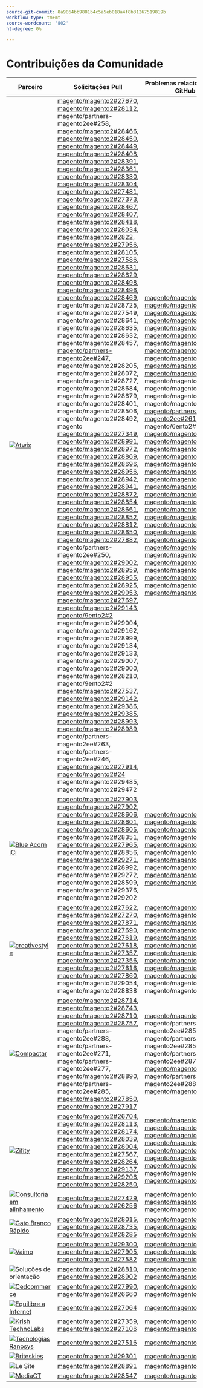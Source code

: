 ```yaml
---
source-git-commit: 8a9864bb9881b4c5a5eb018a4f8b31267519819b
workflow-type: tm+mt
source-wordcount: '802'
ht-degree: 0%

---
```

# Contribuições da Comunidade

| Parceiro | Solicitações Pull | Problemas relacionados do GitHub |
| ------- | ------- | ------- |
| <a target="_blank" href="https://partners.magento.com/portal/directory/?query=Atwix"><img alt="Atwix" src="https://avatars3.githubusercontent.com/t/2617739?s=400&v=4"></a> | [magento/magento2#27670](https://github.com/magento/magento2/pull/27670), [magento/magento2#28112](https://github.com/magento/magento2/pull/28112), magento/partners-magento2ee#258, [magento/magento2#28466](https://github.com/magento/magento2/pull/28466), [magento/magento2#28450](https://github.com/magento/magento2/pull/28450), [magento/magento2#28449](https://github.com/magento/magento2/pull/28449), [magento/magento2#28408](https://github.com/magento/magento2/pull/28408), [magento/magento2#28391](https://github.com/magento/magento2/pull/28391), [magento/magento2#28361](https://github.com/magento/magento2/pull/28361), [magento/magento2#28330](https://github.com/magento/magento2/pull/28330), [magento/magento2#28304](https://github.com/magento/magento2/pull/28304), [magento/magento2#27481](https://github.com/magento/magento2/pull/27481), [magento/magento2#27373](https://github.com/magento/magento2/pull/27373), [magento/magento2#28467](https://github.com/magento/magento2/pull/28467), [magento/magento2#28407](https://github.com/magento/magento2/pull/28407), [magento/magento2#28418](https://github.com/magento/magento2/pull/28418), [magento/magento2#28034](https://github.com/magento/magento2/pull/28034), [magento/magento2#2822](https://github.com/magento/magento2/pull/28222), [magento/magento2#27956](https://github.com/magento/magento2/pull/27956), [magento/magento2#28105](https://github.com/magento/magento2/pull/28105), [magento/magento2#27586](https://github.com/magento/magento2/pull/27586), [magento/magento2#28631](https://github.com/magento/magento2/pull/28631), [magento/magento2#28629](https://github.com/magento/magento2/pull/28629), [magento/magento2#28498](https://github.com/magento/magento2/pull/28498), [magento/magento2#28496](https://github.com/magento/magento2/pull/28496), [magento/magento2#28469](https://github.com/magento/magento2/pull/28469), [ ](https://github.com/magento/magento2/pull/27451)magento/magento2#28725[, ](https://github.com/magento/magento2/pull/28725)magento/magento2#27549[, ](https://github.com/magento/magento2/pull/27549)magento/magento2#28641[, ](https://github.com/magento/magento2/pull/28641)magento/magento2#28635[, ](https://github.com/magento/magento2/pull/28635)magento/magento2#28632[, ](https://github.com/magento/magento2/pull/28632)magento/magento2#28457[, magento/partners-magento2ee#247, ](https://github.com/magento/magento2/pull/28457)magento/magento2#28205[, ](https://github.com/magento/magento2/pull/28205)magento/magento2#28072[, ](https://github.com/magento/magento2/pull/28072)magento/magento2#28727[, ](https://github.com/magento/magento2/pull/28727)magento/magento2#28684[, ](https://github.com/magento/magento2/pull/28684)magento/magento2#28679[, ](https://github.com/magento/magento2/pull/28679)magento/magento2#28401[, ](https://github.com/magento/magento2/pull/28401)magento/magento2#28506[, ](https://github.com/magento/magento2/pull/28506)magento/magento2#28492[, ](https://github.com/magento/magento2/pull/28492)magento [magento/magento2#27349](https://github.com/magento/magento2/pull/28487), [magento/magento2#28991](https://github.com/magento/magento2/pull/27349), [magento/magento2#28972](https://github.com/magento/magento2/pull/28991), [magento/magento2#28869](https://github.com/magento/magento2/pull/28972), [magento/magento2#28696](https://github.com/magento/magento2/pull/28869), [magento/magento2#28956](https://github.com/magento/magento2/pull/28696), [magento/magento2#28942](https://github.com/magento/magento2/pull/28956), [magento/magento2#28941](https://github.com/magento/magento2/pull/28942), [magento/magento2#28872](https://github.com/magento/magento2/pull/28941), [magento/magento2#28854](https://github.com/magento/magento2/pull/28872), [magento/magento2#28661](https://github.com/magento/magento2/pull/28854), [magento/magento2#28852](https://github.com/magento/magento2/pull/28661), [magento/magento2#28812](https://github.com/magento/magento2/pull/28852), [magento/magento2#28650](https://github.com/magento/magento2/pull/28812), [magento/magento2#27882](https://github.com/magento/magento2/pull/28650), magento/partners-magento2ee#250, [magento/magento2#29002](https://github.com/magento/magento2/pull/27882), [magento/magento2#28959](https://github.com/magento/magento2/pull/29002), [magento/magento2#28955](https://github.com/magento/magento2/pull/28959), [magento/magento2#28925](https://github.com/magento/magento2/pull/28955), [magento/magento2#29053](https://github.com/magento/magento2/pull/28925), [magento/magento2#27697](https://github.com/magento/magento2/pull/29053), [magento/magento2#29143](https://github.com/magento/magento2/pull/27697), [magento/9ento2#2 ](https://github.com/magento/magento2/pull/29143)magento/magento2#29004[, ](https://github.com/magento/magento2/pull/29156)magento/magento2#29162[, ](https://github.com/magento/magento2/pull/29004)magento/magento2#28999[, ](https://github.com/magento/magento2/pull/29162)magento/magento2#29134[, ](https://github.com/magento/magento2/pull/28999)magento/magento2#29133[, ](https://github.com/magento/magento2/pull/29134)magento/magento2#29007[, ](https://github.com/magento/magento2/pull/29133)magento/magento2#29000[, ](https://github.com/magento/magento2/pull/29007)magento/magento2#28210[, ](https://github.com/magento/magento2/pull/29000)magento/9ento2#2 [magento/magento2#27537](https://github.com/magento/magento2/pull/28210), [magento/magento2#29142](https://github.com/magento/magento2/pull/29135), [magento/magento2#29386](https://github.com/magento/magento2/pull/27537), [magento/magento2#29385](https://github.com/magento/magento2/pull/29142), [magento/magento2#28993](https://github.com/magento/magento2/pull/29386), [magento/magento2#28989](https://github.com/magento/magento2/pull/29385), magento/partners-magento2ee#263, magento/partners-magento2ee#246, [magento/magento2#27914](https://github.com/magento/magento2/pull/28993), [magento/magento2#24 ](https://github.com/magento/magento2/pull/28989)magento/magento2#29485[, ](https://github.com/magento/magento2/pull/27914)magento/magento2#29472[](https://github.com/magento/magento2/pull/29427)[](https://github.com/magento/magento2/pull/29485)[](https://github.com/magento/magento2/pull/29472) | [magento/magento2#28202](https://github.com/magento/magento2/issues/28202), [magento/magento2#28393](https://github.com/magento/magento2/issues/28393), [magento/magento2#28377](https://github.com/magento/magento2/issues/28377), [magento/magento2#28394](https://github.com/magento/magento2/issues/28394), [magento/magento2#19481](https://github.com/magento/magento2/issues/19481), [magento/magento2#28040](https://github.com/magento/magento2/issues/28040), [magento/magento2#28138](https://github.com/magento/magento2/issues/28138), [magento/magento2#28261](https://github.com/magento/magento2/issues/28261), [magento/magento2#253](https://github.com/magento/magento2/issues/253), [magento/magento2#27337](https://github.com/magento/magento2/issues/27337), [magento/magento2 ](https://github.com/magento/magento2/issues/21101)magento/magento2#28755[, ](https://github.com/magento/magento2/issues/28755)magento/magento2#28720[, ](https://github.com/magento/magento2/issues/28720)magento/magento2#28744[, ](https://github.com/magento/magento2/issues/28744)magento/magento2#28721[, magento/partners-magento2ee#261, ](https://github.com/magento/magento2/issues/28721)magento/6ento2#24 [magento/magento2#28519](https://github.com/magento/magento2/issues/246), [magento/magento2#28481](https://github.com/magento/magento2/issues/28519), [magento/magento2#28262](https://github.com/magento/magento2/issues/28481), [magento/magento2#28427](https://github.com/magento/magento2/issues/28262), [magento/magento2#29032](https://github.com/magento/magento2/issues/28427), [magento/magento2#29012](https://github.com/magento/magento2/issues/29032), [magento/magento2#29039](https://github.com/magento/magento2/issues/29012), [magento/magento2#28969](https://github.com/magento/magento2/issues/29039), [magento/magento2#29009](https://github.com/magento/magento2/issues/28969), [magento/magento2#250](https://github.com/magento/magento2/issues/29009), [magento/magento2#29287](https://github.com/magento/magento2/issues/250), [magento/magento2#29289](https://github.com/magento/magento2/issues/29287), [magento/magento2#29281](https://github.com/magento/magento2/issues/29289), [magento/magento2#29295](https://github.com/magento/magento2/issues/29281), [magento/magento2#28800](https://github.com/magento/magento2/issues/29295), [magento/magento2#29292](https://github.com/magento/magento2/issues/28800), [magento/magento2#29420](https://github.com/magento/magento2/issues/29292), [magento/magento2#29434](https://github.com/magento/magento2/issues/29420), [magento/magento2#29388](https://github.com/magento/magento2/issues/29434), [magento/magento2#29380](https://github.com/magento/magento2/issues/29388), [magento/magento2#28524](https://github.com/magento/magento2/issues/29380), [magento/magento2#29539](https://github.com/magento/magento2/issues/28524)[](https://github.com/magento/magento2/issues/29539) |
| <a target="_blank" href="https://solutionpartners.adobe.com/s/directory/detail/blue+acorn+ici"><img alt="Blue Acorn iCi" src="https://avatars0.githubusercontent.com/t/2916141?s=400&v=4"></a> | [magento/magento2#27903](https://github.com/magento/magento2/pull/27903), [magento/magento2#27902](https://github.com/magento/magento2/pull/27902), [magento/magento2#28606](https://github.com/magento/magento2/pull/28606), [magento/magento2#28601](https://github.com/magento/magento2/pull/28601), [magento/magento2#28605](https://github.com/magento/magento2/pull/28605), [magento/magento2#28351](https://github.com/magento/magento2/pull/28351), [magento/magento2#27965](https://github.com/magento/magento2/pull/27965), [magento/magento2#28856](https://github.com/magento/magento2/pull/28856), [magento/magento2#29271](https://github.com/magento/magento2/pull/29271), [magento/magento2#28992](https://github.com/magento/magento2/pull/28992), [ ](https://github.com/magento/magento2/pull/29341)magento/magento2#29272[, ](https://github.com/magento/magento2/pull/29272)magento/magento2#28599[, ](https://github.com/magento/magento2/pull/28599)magento/magento2#29376[, ](https://github.com/magento/magento2/pull/29376)magento/magento2#29202[](https://github.com/magento/magento2/pull/29202) | [magento/magento2#28383](https://github.com/magento/magento2/issues/28383), [magento/magento2#28850](https://github.com/magento/magento2/issues/28850), [magento/magento2#28376](https://github.com/magento/magento2/issues/28376), [magento/magento2#27962](https://github.com/magento/magento2/issues/27962), [magento/magento2#28656](https://github.com/magento/magento2/issues/28656), [magento/magento2#29283](https://github.com/magento/magento2/issues/29283), [magento/magento2#29159](https://github.com/magento/magento2/issues/29159), [magento/magento2#29389](https://github.com/magento/magento2/issues/29389), [magento/magento2#29346](https://github.com/magento/magento2/issues/29346), [magento/magento2#29453](https://github.com/magento/magento2/issues/29453), [](https://github.com/magento/magento2/issues/29477) |
| <a target="_blank" href="https://partners.magento.com/portal/directory/?query=creativestyle"><img alt="creativestyle" src="https://avatars1.githubusercontent.com/t/3230856?s=400&v=4"></a> | [magento/magento2#27622](https://github.com/magento/magento2/pull/27622), [magento/magento2#27270](https://github.com/magento/magento2/pull/27270), [magento/magento2#27871](https://github.com/magento/magento2/pull/27871), [magento/magento2#27690](https://github.com/magento/magento2/pull/27690), [magento/magento2#27619](https://github.com/magento/magento2/pull/27619), [magento/magento2#27618](https://github.com/magento/magento2/pull/27618), [magento/magento2#27357](https://github.com/magento/magento2/pull/27357), [magento/magento2#27356](https://github.com/magento/magento2/pull/27356), [magento/magento2#27616](https://github.com/magento/magento2/pull/27616), [magento/magento2#27860](https://github.com/magento/magento2/pull/27860), [ ](https://github.com/magento/magento2/pull/27617)magento/magento2#29054[, ](https://github.com/magento/magento2/pull/29054)magento/magento2#28838[](https://github.com/magento/magento2/pull/28838) | [magento/magento2#28110](https://github.com/magento/magento2/issues/28110), [magento/magento2#26026](https://github.com/magento/magento2/issues/26026), [magento/magento2#28339](https://github.com/magento/magento2/issues/28339), [magento/magento2#28340](https://github.com/magento/magento2/issues/28340), [magento/magento2#28381](https://github.com/magento/magento2/issues/28381), [magento/magento2#28382](https://github.com/magento/magento2/issues/28382), [magento/magento2#28166](https://github.com/magento/magento2/issues/28166), [magento/magento2#28433](https://github.com/magento/magento2/issues/28433), [magento/magento2#28807](https://github.com/magento/magento2/issues/28807), [magento/magento2#28823](https://github.com/magento/magento2/issues/28823), [ ](https://github.com/magento/magento2/issues/28811)magento/magento2#29087[, ](https://github.com/magento/magento2/issues/29087)magento/magento2#25934[](https://github.com/magento/magento2/issues/25934) |
| <a target="_blank" href="https://partners.magento.com/portal/directory/?query=Comwrap"><img alt="Compactar" src="https://avatars3.githubusercontent.com/t/2637428?s=400&v=4"></a> | [magento/magento2#28714](https://github.com/magento/magento2/pull/28714), [magento/magento2#28743](https://github.com/magento/magento2/pull/28743), [magento/magento2#28710](https://github.com/magento/magento2/pull/28710), [magento/magento2#28757](https://github.com/magento/magento2/pull/28757), magento/partners-magento2ee#288, magento/partners-magento2ee#271, magento/partners-magento2ee#277, [magento/magento2#28890](https://github.com/magento/magento2/pull/28890), magento/partners-magento2ee#285, [magento/magento2#27850](https://github.com/magento/magento2/pull/27850), [magento/magento2#27917](https://github.com/magento/magento2/pull/27917) | [magento/magento2#28584](https://github.com/magento/magento2/issues/28584), magento/partners-magento2ee#28563, magento/partners-magento2ee#28566, magento/partners-magento2ee#28769, [magento/magento2#26121](https://github.com/magento/magento2/issues/26121), magento/partners-magento2ee#28834, [magento/magento2#28705](https://github.com/magento/magento2/issues/28705) |
| <a target="_blank" href="https://partners.magento.com/portal/directory/?query=Ziffity"><img alt="Zifity" src="https://avatars1.githubusercontent.com/t/3432500?s=400&v=4"></a> | [magento/magento2#26704](https://github.com/magento/magento2/pull/26704), [magento/magento2#28113](https://github.com/magento/magento2/pull/28113), [magento/magento2#28174](https://github.com/magento/magento2/pull/28174), [magento/magento2#28039](https://github.com/magento/magento2/pull/28039), [magento/magento2#28004](https://github.com/magento/magento2/pull/28004), [magento/magento2#27567](https://github.com/magento/magento2/pull/27567), [magento/magento2#28264](https://github.com/magento/magento2/pull/28264), [magento/magento2#29137](https://github.com/magento/magento2/pull/29137), [magento/magento2#29206](https://github.com/magento/magento2/pull/29206), [magento/magento2#28250](https://github.com/magento/magento2/pull/28250), [](https://github.com/magento/magento2/pull/27977) | [magento/magento2#28165](https://github.com/magento/magento2/issues/28165), [magento/magento2#28201](https://github.com/magento/magento2/issues/28201), [magento/magento2#27985](https://github.com/magento/magento2/issues/27985), [magento/magento2#27091](https://github.com/magento/magento2/issues/27091), [magento/magento2#28308](https://github.com/magento/magento2/issues/28308), [magento/magento2#28270](https://github.com/magento/magento2/issues/28270), [magento/magento2#28947](https://github.com/magento/magento2/issues/28947), [magento/magento2#29344](https://github.com/magento/magento2/issues/29344), [magento/magento2#29097](https://github.com/magento/magento2/issues/29097) |
| <a target="_blank" href="https://solutionpartners.adobe.com/s/directory/detail/aligent+consulting"><img alt="Consultoria em alinhamento" src="https://avatars3.githubusercontent.com/t/2686050?s=400&v=4"></a> | [magento/magento2#27429](https://github.com/magento/magento2/pull/27429), [magento/magento2#26256](https://github.com/magento/magento2/pull/26256) | [magento/magento2#28306](https://github.com/magento/magento2/issues/28306), [magento/magento2#8815](https://github.com/magento/magento2/issues/8815), [magento/magento2#26255](https://github.com/magento/magento2/issues/26255) |
| <a target="_blank" href="https://solutionpartners.adobe.com/s/directory/detail/fast+white+cat"><img alt="Gato Branco Rápido" src="https://avatars0.githubusercontent.com/t/3579504?s=400&v=4"></a> | [magento/magento2#28015](https://github.com/magento/magento2/pull/28015), [magento/magento2#28735](https://github.com/magento/magento2/pull/28735), [magento/magento2#28285](https://github.com/magento/magento2/pull/28285) | [magento/magento2#28011](https://github.com/magento/magento2/issues/28011), [magento/magento2#26504](https://github.com/magento/magento2/issues/26504), [magento/magento2#26427](https://github.com/magento/magento2/issues/26427) |
| <a target="_blank" href="https://partners.magento.com/portal/directory/?query=Vaimo"><img alt="Vaimo" src="https://avatars0.githubusercontent.com/t/2617778?s=400&v=4"></a> | [magento/magento2#29300](https://github.com/magento/magento2/pull/29300), [magento/magento2#27905](https://github.com/magento/magento2/pull/27905), [magento/magento2#27582](https://github.com/magento/magento2/pull/27582) | [magento/magento2#29299](https://github.com/magento/magento2/issues/29299), [magento/magento2#28303](https://github.com/magento/magento2/issues/28303), [magento/magento2#27570](https://github.com/magento/magento2/issues/27570) |
| <img alt="Soluções de orientação" src="https://avatars2.githubusercontent.com/t/3888698?s=400&v=4"></a> | [magento/magento2#28810](https://github.com/magento/magento2/pull/28810), [magento/magento2#28902](https://github.com/magento/magento2/pull/28902) | [magento/magento2#28982](https://github.com/magento/magento2/issues/28982), [magento/magento2#29327](https://github.com/magento/magento2/issues/29327) |
| <a target="_blank" href="https://partners.magento.com/portal/directory/?query=Cedcommerce"><img alt="Cedcommerce" src="https://avatars2.githubusercontent.com/t/3028824?s=400&v=4"></a> | [magento/magento2#27990](https://github.com/magento/magento2/pull/27990), [magento/magento2#26660](https://github.com/magento/magento2/pull/26660) | [magento/magento2#26118](https://github.com/magento/magento2/issues/26118), [magento/magento2#28143](https://github.com/magento/magento2/issues/28143) |
| <a target="_blank" href="https://solutionpartners.adobe.com/s/directory/detail/balance+internet"><img alt="Equilibre a Internet" src="https://avatars3.githubusercontent.com/t/2610630?s=400&v=4"></a> | [magento/magento2#27064](https://github.com/magento/magento2/pull/27064) | [magento/magento2#27063](https://github.com/magento/magento2/issues/27063) |
| <a target="_blank" href="https://solutionpartners.adobe.com/s/directory/detail/krish+technolabs"><img alt="Krish TechnoLabs" src="https://avatars0.githubusercontent.com/t/2849637?s=400&v=4"></a> | [magento/magento2#27359](https://github.com/magento/magento2/pull/27359), [magento/magento2#27106](https://github.com/magento/magento2/pull/27106) | [magento/magento2#27358](https://github.com/magento/magento2/issues/27358), [magento/magento2#27099](https://github.com/magento/magento2/issues/27099) |
| <a target="_blank" href="https://solutionpartners.adobe.com/s/directory/detail/ranosys+technologiess"><img alt="Tecnologias Ranosys" src="https://avatars0.githubusercontent.com/t/3182140?s=400&v=4"></a> | [magento/magento2#27516](https://github.com/magento/magento2/pull/27516) | [magento/magento2#26191](https://github.com/magento/magento2/issues/26191) |
| <a target="_blank" href="https://partners.magento.com/portal/directory/?query=Briteskies"><img alt="Briteskies" src="https://avatars1.githubusercontent.com/t/2617741?s=400&v=4"></a> | [magento/magento2#29301](https://github.com/magento/magento2/pull/29301) | [magento/magento2#104](https://github.com/magento/magento2/issues/104) |
| <img alt="Le Site" src="https://avatars3.githubusercontent.com/t/3649033?s=400&v=4"></a> | [magento/magento2#28891](https://github.com/magento/magento2/pull/28891) | [magento/magento2#29056](https://github.com/magento/magento2/issues/29056) |
| <a target="_blank" href="https://partners.magento.com/portal/directory/?query=MediaCT"><img alt="MediaCT" src="https://avatars3.githubusercontent.com/t/2617762?s=400&v=4"></a> | [magento/magento2#28547](https://github.com/magento/magento2/pull/28547) | [magento/magento2#28685](https://github.com/magento/magento2/issues/28685) |
